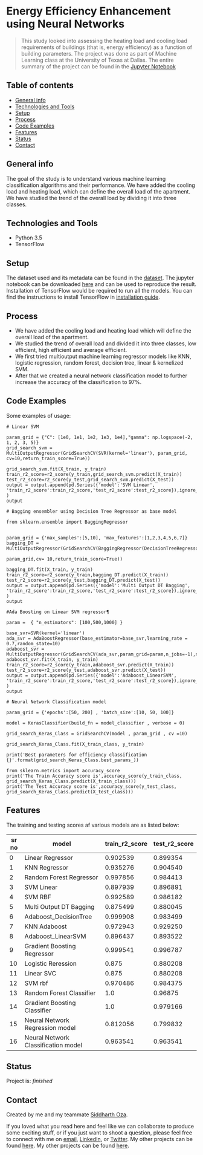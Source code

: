 # Energy Efficiency Enhancement using Neural Networks
> This study looked into assessing the heating load and cooling load requirements of buildings (that is, energy efficiency) as a function of building parameters.
The project was done as part of Machine Learning class at the University of Texas at Dallas.
The entire summary of the project can be found in the [Jupyter Notebook](https://github.com/harshbg/Energy-Efficiency-Enhancement-using-Neural-Networks/blob/master/Energy%20Efficiency%20Analysis%20.ipynb)

## Table of contents
* [General info](#general-info)
* [Technologies and Tools](#technologies-and-tools)
* [Setup](#setup)
* [Process](#process)
* [Code Examples](#code-examples)
* [Features](#features)
* [Status](#status)
* [Contact](#contact)

## General info

The goal of the study is to understand various machine learning classification algorithms and their performance. 
We have added the cooling load and heating load, which can define the overall load of the apartment. We have studied the trend of the overall load by dividing it into three classes. 

## Technologies and Tools
* Python 3.5
* TensorFlow

## Setup

The dataset used and its metadata can be found in the [dataset](https://github.com/harshbg/Energy-Efficiency-Enhancement-using-Neural-Networks/tree/master/data). 
The jupyter notebook can be downloaded [here](https://github.com/harshbg/Energy-Efficiency-Enhancement-using-Neural-Networks/blob/master/Energy%20Efficiency%20Analysis%20.ipynb) and can be used to reproduce the result. 
Installation of TensorFlow would be required to run all the models. 
You can find the instructions to install TensorFlow in [installation guide](https://www.tensorflow.org/install/pip).

## Process

* We have added the cooling load and heating load which will define the overall load of the apartment. 
* We studied the trend of overall load and divided it into three classes, low efficient, high efficient and average efficient.
* We first tried multioutput machine learning regressor models like KNN, logistic regression, random forest, decision tree, linear & kernelized SVM. 
* After that we created a neural network classification model to further increase the accuracy of the classification to 97%. 

## Code Examples
Some examples of usage:

````
# Linear SVM

param_grid = {"C": [1e0, 1e1, 1e2, 1e3, 1e4],"gamma": np.logspace(-2, 1, 2, 3, 5)}
grid_search_svm = MultiOutputRegressor(GridSearchCV(SVR(kernel='linear'), param_grid, cv=10,return_train_score=True))

grid_search_svm.fit(X_train, y_train)
train_r2_score=r2_score(y_train,grid_search_svm.predict(X_train))
test_r2_score=r2_score(y_test,grid_search_svm.predict(X_test))
output = output.append(pd.Series({'model':'SVM Linear', 'train_r2_score':train_r2_score,'test_r2_score':test_r2_score}),ignore_index=True )
output
````

````
# Bagging ensembler using Decision Tree Regressor as base model

from sklearn.ensemble import BaggingRegressor


param_grid = {'max_samples':[5,10], 'max_features':[1,2,3,4,5,6,7]}
bagging_DT = MultiOutputRegressor(GridSearchCV(BaggingRegressor(DecisionTreeRegressor(),n_estimators=750), 
                                                          param_grid,cv= 10,return_train_score=True))

bagging_DT.fit(X_train, y_train)
train_r2_score=r2_score(y_train,bagging_DT.predict(X_train))
test_r2_score=r2_score(y_test,bagging_DT.predict(X_test))
output = output.append(pd.Series({'model':'Multi Output DT Bagging', 'train_r2_score':train_r2_score,'test_r2_score':test_r2_score}),ignore_index=True )
output
````

````
#Ada Boosting on Linear SVM regressor¶

param =  { "n_estimators": [100,500,1000] }

base_svr=SVR(kernel='linear')
ada_svr = AdaBoostRegressor(base_estimator=base_svr,learning_rate = 0.7,random_state=10)
adaboost_svr = MultiOutputRegressor(GridSearchCV(ada_svr,param_grid=param,n_jobs=-1),n_jobs=-1)
adaboost_svr.fit(X_train, y_train)
train_r2_score=r2_score(y_train,adaboost_svr.predict(X_train))
test_r2_score=r2_score(y_test,adaboost_svr.predict(X_test))
output = output.append(pd.Series({'model':'Adaboost_LinearSVM', 'train_r2_score':train_r2_score,'test_r2_score':test_r2_score}),ignore_index=True )
output
````

````
# Neural Network Classification model

param_grid = {'epochs':[50, 200] , 'batch_size':[10, 50, 100]}

model = KerasClassifier(build_fn = model_classifier , verbose = 0)

grid_search_Keras_Class = GridSearchCV(model , param_grid , cv =10)

grid_search_Keras_Class.fit(X_train_class, y_train)

print('Best parameters for efficiency classification {}'.format(grid_search_Keras_Class.best_params_))

from sklearn.metrics import accuracy_score
print('The Train Accuracy score is',accuracy_score(y_train_class, grid_search_Keras_Class.predict(X_train_class)))
print('The Test Accuracy score is',accuracy_score(y_test_class, grid_search_Keras_Class.predict(X_test_class)))
````

## Features
The training and testing scores af various models are as listed below: 


sr no	| model	| train_r2_score	| test_r2_score
--- | --- | --- | ---|
0	| Linear Regressor	| 0.902539	| 0.899354
1	| KNN Regressor	| 0.935276	| 0.904540
2	| Random Forest Regressor	| 0.997856	| 0.984413
3	| SVM Linear	| 0.897939	| 0.896891
4	| SVM RBF	| 0.992589	| 0.986182
5	| Multi Output DT Bagging	| 0.875499	| 0.880045
6	| Adaboost_DecisionTree	| 0.999908	| 0.983499
7	| KNN Adaboost	| 0.972943	| 0.929250
8	| Adaboost_LinearSVM	| 0.896437	| 0.893522
9	| Gradient Boosting Regressor	| 0.999541	| 0.996787
10  | Logistic Reression | 0.875 | 0.880208
11  | Linear SVC | 0.875 | 0.880208
12  | SVM rbf | 0.970486 | 0.984375
13  | Random Forest Classifier | 1.0 | 0.96875
14  | Gradient Boosting Classifier | 1.0 | 0.979166
15  | Neural Network Regression model | 0.812056| 0.799832
16  | Neural Network Classification model  | 0.963541|  0.963541

## Status
Project is: _finished_

## Contact
Created by me and my teammate [Siddharth Oza](https://github.com/siddharthoza).

If you loved what you read here and feel like we can collaborate to produce some exciting stuff, or if you
just want to shoot a question, please feel free to connect with me on <a href="hello@gupta-harsh.com" target="_blank">email</a>, <a href="https://www.linkedin.com/in/harshbg/" target="_blank">LinkedIn</a>, or <a href="https://twitter.com/harshbg" target="_blank">Twitter</a>. My other projects can be found [here](http://www.gupta-harsh.com/projects/). My other projects can be found [here](http://www.gupta-harsh.com/projects/).
